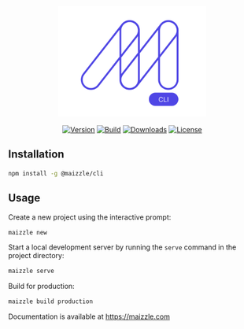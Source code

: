 <div align="center">
  <p>
    <a href="https://maizzle.com" target="_blank">
      <picture>
        <source media="(prefers-color-scheme: dark)" srcset="https://raw.githubusercontent.com/maizzle/cli/master/.github/cli-mark-dark.svg">
        <img alt="Maizzle CLI" src="https://raw.githubusercontent.com/maizzle/cli/master/.github/cli-mark-light.svg" width="300" height="225" style="max-width: 100%;">
      </picture>
    </a>
  </p>
<div>

  [![Version][npm-version-shield]][npm]
  [![Build][github-ci-shield]][github-ci]
  [![Downloads][npm-stats-shield]][npm-stats]
  [![License][license-shield]][license]

  </div>
</div>


## Installation

```bash
npm install -g @maizzle/cli
```

## Usage

Create a new project using the interactive prompt:

```bash
maizzle new
```

Start a local development server by running the `serve` command in the project directory:

```bash
maizzle serve
```

Build for production:

```bash
maizzle build production
```

Documentation is available at https://maizzle.com

[npm]: https://www.npmjs.com/package/@maizzle/cli
[npm-stats]: https://npm-stat.com/charts.html?package=%40maizzle%2Fcli&from=2019-03-27
[npm-version-shield]: https://img.shields.io/npm/v/@maizzle/cli.svg?style=flat-square
[npm-stats-shield]: https://img.shields.io/npm/dt/@maizzle/cli.svg?style=flat-square&color=6875f5
[github-ci]: https://github.com/maizzle/cli/actions
[github-ci-shield]: https://img.shields.io/github/workflow/status/maizzle/cli/Node.js%20CI?style=flat-square
[license]: ./LICENSE
[license-shield]: https://img.shields.io/npm/l/@maizzle/cli.svg?style=flat-square&color=0e9f6e
